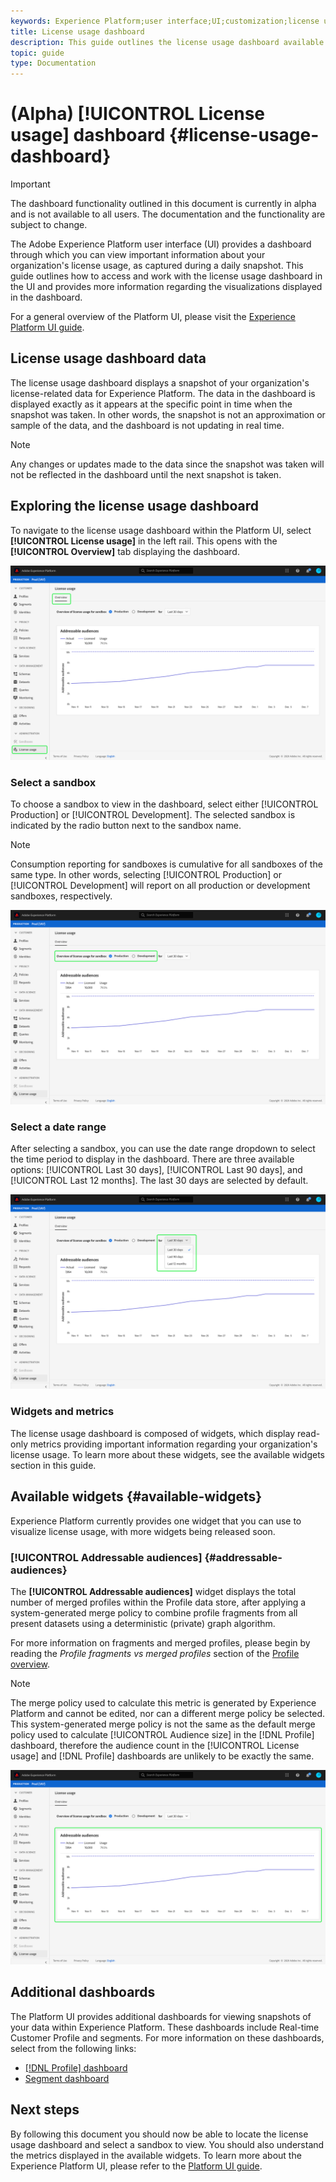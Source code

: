 ```yaml
---
keywords: Experience Platform;user interface;UI;customization;license usage dashboard;dashboard;license usage;entitlement;consumption
title: License usage dashboard
description: This guide outlines the license usage dashboard available in the Adobe Experience Platform UI. 
topic: guide
type: Documentation
---
```


# (Alpha) [!UICONTROL License usage] dashboard {#license-usage-dashboard}

>[!IMPORTANT]
>
>The dashboard functionality outlined in this document is currently in alpha and is not available to all users. The documentation and the functionality are subject to change.

The Adobe Experience Platform user interface (UI) provides a dashboard through which you can view important information about your organization's license usage, as captured during a daily snapshot. This guide outlines how to access and work with the license usage dashboard in the UI and provides more information regarding the visualizations displayed in the dashboard.  

For a general overview of the Platform UI, please visit the [Experience Platform UI guide](ui-guide.md).

## License usage dashboard data

The license usage dashboard displays a snapshot of your organization's license-related data for Experience Platform. The data in the dashboard is displayed exactly as it appears at the specific point in time when the snapshot was taken. In other words, the snapshot is not an approximation or sample of the data, and the dashboard is not updating in real time.

>[!NOTE]
>
>Any changes or updates made to the data since the snapshot was taken will not be reflected in the dashboard until the next snapshot is taken.

## Exploring the license usage dashboard

To navigate to the license usage dashboard within the Platform UI, select **[!UICONTROL License usage]** in the left rail. This opens with the **[!UICONTROL Overview]** tab displaying the dashboard.

![](images/license-usage-dashboard/dashboard-overview.png)

### Select a sandbox

To choose a sandbox to view in the dashboard, select either [!UICONTROL Production] or [!UICONTROL Development]. The selected sandbox is indicated by the radio button next to the sandbox name. 

>[!NOTE]
>
>Consumption reporting for sandboxes is cumulative for all sandboxes of the same type. In other words, selecting [!UICONTROL Production] or [!UICONTROL Development] will report on all production or development sandboxes, respectively.

![](images/license-usage-dashboard/select-sandbox.png)

### Select a date range

After selecting a sandbox, you can use the date range dropdown to select the time period to display in the dashboard. There are three available options: [!UICONTROL Last 30 days], [!UICONTROL Last 90 days], and [!UICONTROL Last 12 months]. The last 30 days are selected by default.

![](images/license-usage-dashboard/select-date-range.png)

### Widgets and metrics

The license usage dashboard is composed of widgets, which display read-only metrics providing important information regarding your organization's license usage. To learn more about these widgets, see the available widgets section in this guide.

## Available widgets {#available-widgets}

Experience Platform currently provides one widget that you can use to visualize license usage, with more widgets being released soon. 

### [!UICONTROL Addressable audiences] {#addressable-audiences}

The **[!UICONTROL Addressable audiences]** widget displays the total number of merged profiles within the Profile data store, after applying a system-generated merge policy to combine profile fragments from all present datasets using a deterministic (private) graph algorithm. 

For more information on fragments and merged profiles, please begin by reading the *Profile fragments vs merged profiles* section of the [Profile overview](../profile/home.md).

>[!NOTE]
>
>The merge policy used to calculate this metric is generated by Experience Platform and cannot be edited, nor can a different merge policy be selected. This system-generated merge policy is not the same as the default merge policy used to calculate [!UICONTROL Audience size] in the [!DNL Profile] dashboard, therefore the audience count in the [!UICONTROL License usage] and [!DNL Profile] dashboards are unlikely to be exactly the same.

![](images/license-usage-dashboard/addressable-audiences.png)

## Additional dashboards

The Platform UI provides additional dashboards for viewing snapshots of your data within Experience Platform. These dashboards include Real-time Customer Profile and segments. For more information on these dashboards, select from the following links:

* [[!DNL Profile] dashboard](../profile/ui/profile-dashboard.md)
* [Segment dashboard](../segmentation/ui/segment-dashboard.md)

## Next steps

By following this document you should now be able to locate the license usage dashboard and select a sandbox to view. You should also understand the metrics displayed in the available widgets. To learn more about the Experience Platform UI, please refer to the [Platform UI guide](ui-guide.md).